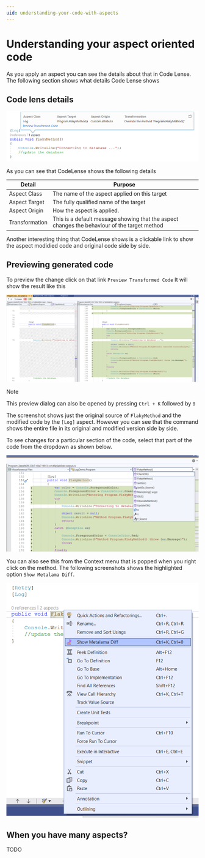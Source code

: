 ```yaml
---
uid: understanding-your-code-with-aspects
---
```


# Understanding your aspect oriented code 

As you apply an aspect you can see the details about that in Code Lense. The following section shows what details Code Lense shows

## Code lens details

![](./images/log_aspect_applied_on_flakymethod.png)

As you can see that CodeLense shows the following details 

|Detail | Purpose 
|-------|---------
|Aspect Class | The name of the aspect applied on this target 
|Aspect Target |The fully qualified name of the target 
|Aspect Origin |How the aspect is applied.
|Transformation|This is a default message showing that the aspect changes the behaviour of the target method


Another interesting thing that CodeLense shows is a clickable link to show the aspect modidied code and original code side by side. 

## Previewing generated code 
To preview the change click on that link `Preview Transformed Code` It will show the result like this 

![Metalama_Diff_Side_by_Side](../images/../using-aspects/images/lama_diff_side_by_side.png)

> [!NOTE]
> This preview dialog can also be opened by pressing `Ctrl + K` followed by `0` 

The screenshot shows just the original source of `FlakyMethod` and the modified code by the `[Log]` aspect. However you can see that the command shows the entire file in its original and modified version side by side. 

To see changes for a particular section of the code, select that part of the code from the dropdown as shown below. 

![Diff_change_selector](../images/../using-aspects/images/metalama_diff_change_view_selector.png)

You can also see this from the Context menu that is popped when you right click on the method. The following screenshots shows the highlighted option `Show Metalama Diff`. 

![Metalama_Diff_Menu_Option](../images/../using-aspects/images/showing_metalama_diff_option.png)


## When you have many aspects?
TODO